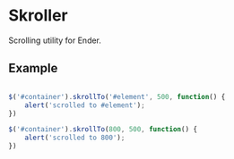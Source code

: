 Skroller
===

Scrolling utility for Ender.

Example
---

``` js

$('#container').skrollTo('#element', 500, function() {
    alert('scrolled to #element');
})

$('#container').skrollTo(800, 500, function() {
    alert('scrolled to 800');
})

```
